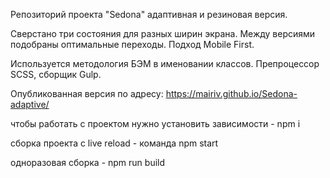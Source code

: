 Репозиторий проекта "Sedona" адаптивная и резиновая версия.

Сверстано три состояния для разных ширин экрана. Между версиями подобраны оптимальные переходы. Подход Mobile First.

Используется методология БЭМ в именовании классов. 
Препроцессор SCSS, сборщик Gulp.


Опубликованная версия по адресу: 
https://mairiv.github.io/Sedona-adaptive/

чтобы работать с проектом нужно установить зависимости  - npm i

сборка проекта c live reload - команда npm start

одноразовая сборка - npm run build
